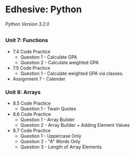 # Edhesive: Python
###### _Python Version 3.2.0_

### Unit 7: Functions
* 7.4 Code Practice
    * Question 1 - Calculate GPA
    * Question 2 - Calculate weighted GPA
* 7.5 Code Practice
    * Question 1 - Calculate weighted GPA via classes.
* Assignment 7 - Calender

### Unit 8: Arrays
* 8.5 Code Practice
   * Question 1 - Twain Quotes
* 8.6 Code Practice 
   * Question 1 - Array Builder
   * Question 2 - Array Builder + Adding Element Values
* 8.7 Code Practice
   * Question 1 - Uppercase Only
   * Question 2 - "A" Words Only
   * Question 3 - Length of Array Elements
